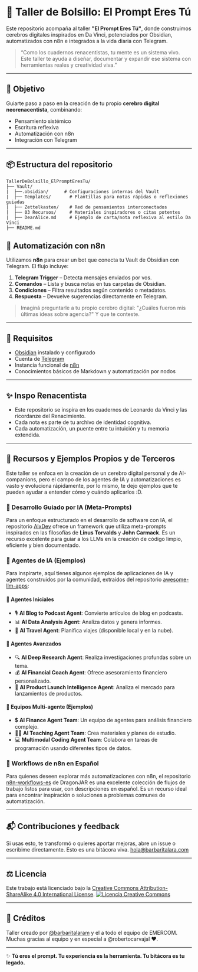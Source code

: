 # 🧠 Taller de Bolsillo: El Prompt Eres Tú

Este repositorio acompaña al taller **"El Prompt Eres Tú"**, donde construimos cerebros digitales inspirados en Da Vinci, potenciados por Obsidian, automatizados con n8n e integrados a la vida diaria con Telegram.

> “Como los cuadernos renacentistas, tu mente es un sistema vivo. Este taller te ayuda a diseñar, documentar y expandir ese sistema con herramientas reales y creatividad viva.”

---

## 🎯 Objetivo

Guiarte paso a paso en la creación de tu propio **cerebro digital neorenacentista**, combinando:

- Pensamiento sistémico  
- Escritura reflexiva  
- Automatización con n8n  
- Integración con Telegram  

---
## 📦 Estructura del repositorio

```
TallerDeBolsillo_ElPromptEresTu/
├── Vault/
|  ├──.obsidian/      # Configuraciones internas del Vault
|  ├── Templates/       # Plantillas para notas rápidas o reflexiones guiadas
|  ├── Zettelkasten/    # Red de pensamientos interconectados
|  ├── 03 Recursos/     # Materiales inspiradores o citas potentes
|  ├── DearAlice.md     # Ejemplo de carta/nota reflexiva al estilo Da Vinci
├── README.md
```

## 🔁 Automatización con n8n

Utilizamos **n8n** para crear un bot que conecta tu Vault de Obsidian con Telegram. El flujo incluye:

1. **Telegram Trigger** – Detecta mensajes enviados por vos.  
2. **Comandos** – Lista y busca notas en tus carpetas de Obsidian.  
3. **Condiciones** – Filtra resultados según contenido o metadatos.  
4. **Respuesta** – Devuelve sugerencias directamente en Telegram.  

> Imaginá preguntarle a tu propio cerebro digital: "¿Cuáles fueron mis últimas ideas sobre agencia?" Y que te conteste.

---

## 🧪 Requisitos

- [Obsidian](https://obsidian.md/) instalado y configurado  
- Cuenta de [Telegram](https://telegram.org/)  
- Instancia funcional de [n8n](https://n8n.io/)  
- Conocimientos básicos de Markdown y automatización por nodos  

---


## ✨ Inspo Renacentista

- Este repositorio se inspira en los cuadernos de Leonardo da Vinci y las ricordanze del Renacimiento.  
- Cada nota es parte de tu archivo de identidad cognitiva.  
- Cada automatización, un puente entre tu intuición y tu memoria extendida.

---

## 🔗 Recursos y Ejemplos Propios y de Terceros

Este taller se enfoca en la creación de un cerebro digital personal y de AI-companions, pero el campo de los agentes de IA y automatizaciones es vasto y evoluciona rápidamente, por lo mismo, te dejo ejemplos que te pueden ayudar a entender cómo y cuándo aplicarlos :D. 

### 🧠 Desarrollo Guiado por IA (Meta-Prompts)
Para un enfoque estructurado en el desarrollo de software con IA, el repositorio [AIxDev](https://github.com/barbaritalaram/AIxDev) ofrece un framework que utiliza meta-prompts inspirados en las filosofías de **Linus Torvalds** y **John Carmack**. Es un recurso excelente para guiar a los LLMs en la creación de código limpio, eficiente y bien documentado.

### 🤖 Agentes de IA (Ejemplos)
Para inspirarte, aquí tienes algunos ejemplos de aplicaciones de IA y agentes construidos por la comunidad, extraídos del repositorio [awesome-llm-apps](https://github.com/Shubhamsaboo/awesome-llm-apps):

#### 🌱 Agentes Iniciales
- 🎙️ **AI Blog to Podcast Agent**: Convierte artículos de blog en podcasts.
- 📊 **AI Data Analysis Agent**: Analiza datos y genera informes.
- 🛫 **AI Travel Agent**: Planifica viajes (disponible local y en la nube).

#### 🚀 Agentes Avanzados
- 🔍 **AI Deep Research Agent**: Realiza investigaciones profundas sobre un tema.
- 💰 **AI Financial Coach Agent**: Ofrece asesoramiento financiero personalizado.
- 🚀 **AI Product Launch Intelligence Agent**: Analiza el mercado para lanzamientos de productos.

#### 🤝 Equipos Multi-agente (Ejemplos)
- 💲 **AI Finance Agent Team**: Un equipo de agentes para análisis financiero complejo.
- 👨‍🏫 **AI Teaching Agent Team**: Crea materiales y planes de estudio.
- 💻 **Multimodal Coding Agent Team**: Colabora en tareas de programación usando diferentes tipos de datos.

### 🔄 Workflows de n8n en Español
Para quienes deseen explorar más automatizaciones con n8n, el repositorio [n8n-workflows-es](https://github.com/DragonJAR/n8n-workflows-es) de DragonJAR es una excelente colección de flujos de trabajo listos para usar, con descripciones en español. Es un recurso ideal para encontrar inspiración o soluciones a problemas comunes de automatización.

---

## 📬 Contribuciones y feedback

Si usas esto, te transformó o quieres aportar mejoras, abre un issue o escribime directamente. Esto es una bitácora viva.
hola@barbaritalara.com

---

## ⚖️ Licencia

Este trabajo está licenciado bajo la [Creative Commons Attribution-ShareAlike 4.0 International License](https://creativecommons.org/licenses/by-sa/4.0/).
[![Licencia Creative Commons](https://i.creativecommons.org/l/by-sa/4.0/88x31.png)](https://creativecommons.org/licenses/by-sa/4.0/)

---

## 🧵 Créditos

Taller creado por [@barbaritalaram](https://github.com/barbaritalaram) y el a todo el equipo de EMERCOM. Muchas gracias al equipo y en especial a @robertocarvajal ❤️.

---

✨ **Tú eres el prompt. Tu experiencia es la herramienta. Tu bitácora es tu legado.**
